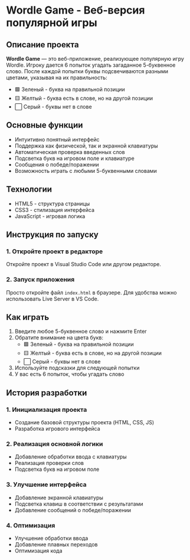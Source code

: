 # Wordle Game - Веб-версия популярной игры

## Описание проекта
**Wordle Game** — это веб-приложение, реализующее популярную игру Wordle. Игроку дается 6 попыток угадать загаданное 5-буквенное слово. После каждой попытки буквы подсвечиваются разными цветами, указывая на их правильность:
- 🟩 Зеленый - буква на правильной позиции
- 🟨 Желтый - буква есть в слове, но на другой позиции
- ⬜ Серый - буквы нет в слове

## Основные функции
- Интуитивно понятный интерфейс
- Поддержка как физической, так и экранной клавиатуры
- Автоматическая проверка введенных слов
- Подсветка букв на игровом поле и клавиатуре
- Сообщения о победе/поражении
- Возможность играть с любыми 5-буквенными словами

## Технологии
- HTML5 - структура страницы
- CSS3 - стилизация интерфейса
- JavaScript - игровая логика

## Инструкция по запуску

### 1. Откройте проект в редакторе
Откройте проект в Visual Studio Code или другом редакторе.

### 2. Запуск приложения
Просто откройте файл `index.html` в браузере. Для удобства можно использовать Live Server в VS Code.

## Как играть
1. Введите любое 5-буквенное слово и нажмите Enter
2. Обратите внимание на цвета букв:
   - 🟩 Зеленый - буква на правильной позиции
   - 🟨 Желтый - буква есть в слове, но на другой позиции
   - ⬜ Серый - буквы нет в слове
3. Используйте подсказки для следующей попытки
4. У вас есть 6 попыток, чтобы угадать слово

## История разработки
### 1. Инициализация проекта
- Создание базовой структуры проекта (HTML, CSS, JS)
- Разработка игрового интерфейса

### 2. Реализация основной логики
- Добавление обработки ввода с клавиатуры
- Реализация проверки слов
- Подсветка букв на игровом поле

### 3. Улучшение интерфейса
- Добавление экранной клавиатуры
- Подсветка клавиш в соответствии с результатами
- Добавление сообщений о победе/поражении

### 4. Оптимизация
- Улучшение обработки ввода
- Добавление плавных переходов
- Оптимизация кода
